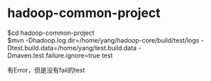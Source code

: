 # hadoop-common-project
$cd  hadoop-common-project  
$mvn -Dhadoop.log.dir=/home/yang/hadoop-core/build/test/logs  -Dtest.build.data=/home/yang/test.build.data -Dmaven.test.failure.ignore=true  test

有Error，但是没有fail的test